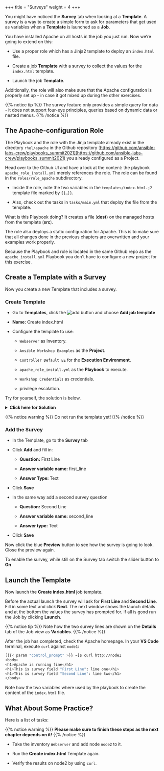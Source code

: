 +++
title = "Surveys"
weight = 4
+++

You might have noticed the **Survey** tab when looking at a **Template**. A survey is a way to create a simple form to ask for parameters that get used as variables when a **Template** is launched as a **Job**.

You have installed Apache on all hosts in the job you just run. Now we’re going to extend on this:

- Use a proper role which has a Jinja2 template to deploy an `index.html` file.

- Create a job **Template** with a survey to collect the values for the `index.html` template.

- Launch the job **Template**.

Additionally, the role will also make sure that the Apache configuration is properly set up - in case it got mixed up during the other exercises.

{{% notice tip %}}
The survey feature only provides a simple query for data - it does not support four-eye principles, queries based on dynamic data or nested menus.
{{% /notice %}}

## The Apache-configuration Role

The Playbook and the role with the Jinja template already exist in the directory `rhel/apache` in the Github repository [https://github.com/ansible-labs-crew/playbooks_summit2021](https://github.com/ansible-labs-crew/playbooks_summit2021) you already configured as a Project.

 Head over to the Github UI and have a look at the content: the playbook `apache_role_install.yml` merely references the role. The role can be found in the `roles/role_apache` subdirectory.

- Inside the role, note the two variables in the `templates/index.html.j2` template file marked by `{{…​}}`\.

- Also, check out the tasks in `tasks/main.yml` that deploy the file from the template.

What is this Playbook doing? It creates a file (**dest**) on the managed hosts from the template (**src**).

The role also deploys a static configuration for Apache. This is to make sure that all changes done in the previous chapters are overwritten and your examples work properly.

Because the Playbook and role is located in the same Github repo as the `apache_install.yml` Playbook you don't have to configure a new project for this exercise.

## Create a Template with a Survey

Now you create a new Template that includes a survey.

### Create Template

- Go to **Templates**, click the ![add](../../images/blue_add.png?classes=inline) button and choose **Add job template**

- **Name:** Create index.html

- Configure the template to use:

  - `Webserver` as Inventory.

  - `Ansible Workshop Examples` as the **Project**.

  - `Controller Default EE` for the **Execution Environment**.

  - `apache_role_install.yml` as the **Playbook** to execute.

  - `Workshop Credentials` as credentials.

  - privilege escalation.

Try for yourself, the solution is below.

<details><summary><b>Click here for Solution</b></summary>
<hr/>
<p>

- **Name:** Create index.html

- **Job Type:** Run

- **Inventory:** Webserver

- **Project:** Ansible Workshop Examples

- **Execution Environment:** Controller Default EE 

- **Playbook:** `rhel/apache/apache_role_install.yml`

- **Credentials:** Workshop Credentials

- **Options:** Privilege Escalation

- Click **Save**

</p>
<hr/>
</details>

{{% notice warning %}}
Do not run the template yet!
{{% /notice %}}

### Add the Survey

- In the Template, go to the **Survey** tab

- Click **Add** and fill in:

  - **Question:** First Line

  - **Answer variable name:** first_line

  - **Answer Type:** Text

- Click **Save**

- In the same way add a second survey question

  - **Question:** Second Line

  - **Answer variable name:** second_line

  - **Answer type:** Text

- Click **Save**

Now click the blue **Preview** button to see how the survey is going to look. Close the preview again.

To enable the survey, while still on the Survey tab switch the slider button to **On**
## Launch the Template

Now launch the **Create index.html** job template.

Before the actual launch the survey will ask for **First Line** and **Second Line**. Fill in some text and click **Next**. The next window shows the launch details and at the bottom the values the survey has prompted for. If all is good run the Job by clicking **Launch**.

{{% notice tip %}}
Note how the two survey lines are shown on the **Details** tab of the Job view as **Variables**.
{{% /notice %}}

After the job has completed, check the Apache homepage. In your **VS Code** terminal, execute `curl` against `node1`:

```bash
[{{< param "control_prompt" >}} ~]$ curl http://node1
<body>
<h1>Apache is running fine</h1>
<h1>This is survey field "First Line": line one</h1>
<h1>This is survey field "Second Line": line two</h1>
</body>
```

Note how the two variables where used by the playbook to create the content of the `index.html` file.

## What About Some Practice?

Here is a list of tasks:

{{% notice warning %}}
**Please make sure to finish these steps as the next chapter depends on it!**
{{% /notice %}}

- Take the inventory `Webserver` and add node `node2` to it.

- Run the **Create index.html** Template again.

- Verify the results on node2 by using `curl`.
